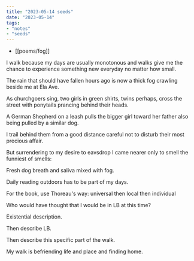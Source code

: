 ```yaml
---
title: "2023-05-14 seeds"
date: "2023-05-14"
tags:
- "notes"
- "seeds"
---
```


- [[poems/fog]]

I walk because my days are usually monotonous and walks give me the chance to experience something new everyday no matter how small.

The rain that should have fallen
hours ago is now a thick fog
crawling beside me at Ela Ave.

As churchgoers sing,
two girls in green shirts, 
twins perhaps,
cross the street with ponytails
prancing behind their heads.

A German Shepherd on a leash
pulls the bigger girl toward her father
also being pulled by a similar dog.

I trail behind them
from a good distance
careful not to disturb
their most precious affair.

But surrendering to my desire
to eavsdrop I came nearer
only to smell the funniest of smells:

Fresh dog breath and saliva
mixed with fog.

Daily reading outdoors has to be part of my days.

For the book, use Thoreau's way: universal then local then individual

Who would have thought that I would be in LB at this time?

Existential description.

Then describe LB.

Then describe this specific part of the walk.

My walk is befriending life and place and finding home.